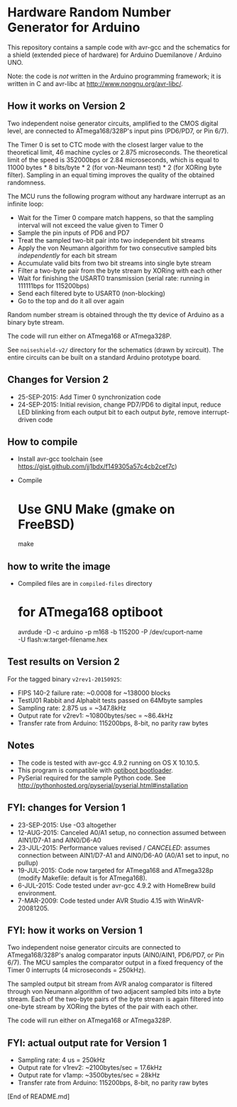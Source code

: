 # Hardware Random Number Generator for Arduino

This repository contains a sample code with avr-gcc and the schematics
for a shield (extended piece of hardware) for Arduino Duemilanove / Arduino UNO.

Note: the code is *not* written in the Arduino programming framework; it
is written in C and avr-libc at <http://www.nongnu.org/avr-libc/>.

## How it works on Version 2

Two independent noise generator circuits, amplified to the CMOS digital level,
are connected to ATmega168/328P's input pins (PD6/PD7, or Pin 6/7).

The Timer 0 is set to CTC mode with the closest larger value to the theoretical
limit, 46 machine cycles or 2.875 microseconds. The theoretical limit of the
speed is 352000bps or 2.84 microseconds, which is equal to 11000 bytes * 8
bits/byte * 2 (for von-Neumann test) * 2 (for XORing byte filter). Sampling in
an equal timing improves the quality of the obtained randomness.

The MCU runs the following program without any hardware interrupt as an infinite loop:

* Wait for the Timer 0 compare match happens, so that the sampling interval will not exceed the value given to Timer 0
* Sample the pin inputs of PD6 and PD7
* Treat the sampled two-bit pair into two independent bit streams
* Apply the von Neumann algorithm for two consecutive sampled bits *independently* for each bit stream
* Accumulate valid bits from two bit streams into single byte stream
* Filter a two-byte pair from the byte stream by XORing with each other
* Wait for finishing the USART0 transmission (serial rate: running in 111111bps for 115200bps)
* Send each filtered byte to USART0 (non-blocking)
* Go to the top and do it all over again

Random number stream is obtained through the tty device of Arduino as a binary
byte stream.

The code will run either on ATmega168 or ATmega328P. 

See `noiseshield-v2/` directory for the schematics (drawn by xcircuit). The
entire circuits can be built on a standard Arduino prototype board.

## Changes for Version 2

* 25-SEP-2015: Add Timer 0 synchronization code
* 24-SEP-2015: Initial revision, change PD7/PD6 to digital input, reduce LED blinking from each output bit to each output *byte*, remove interrupt-driven code

## How to compile

* Install avr-gcc toolchain (see <https://gist.github.com/jj1bdx/f149305a57c4cb2cef7c>)
* Compile

    # Use GNU Make (gmake on FreeBSD)
    make

## how to write the image

* Compiled files are in `compiled-files` directory

    # for ATmega168 optiboot
    avrdude -D -c arduino -p m168 -b 115200 -P /dev/cuport-name \
            -U flash:w:target-filename.hex

## Test results on Version 2

For the tagged binary `v2rev1-20150925`:

* FIPS 140-2 failure rate: ~0.0008 for ~138000 blocks
* TestU01 Rabbit and Alphabit tests passed on 64Mbyte samples
* Sampling rate: 2.875 us = ~347.8kHz 
* Output rate for v2rev1: ~10800bytes/sec = ~86.4kHz
* Transfer rate from Arduino: 115200bps, 8-bit, no parity raw bytes

## Notes

* The code is tested with avr-gcc 4.9.2 running on OS X 10.10.5.
* This program is compatible with [optiboot bootloader](https://github.com/Optiboot/optiboot/).
* PySerial required for the sample Python code. See <http://pythonhosted.org/pyserial/pyserial.html#installation>

## FYI: changes for Version 1

* 23-SEP-2015: Use -O3 altogether
* 12-AUG-2015: Canceled A0/A1 setup, no connection assumed between AIN1/D7-A1 and AIN0/D6-A0
* 23-JUL-2015: Performance values revised / *CANCELED*: assumes connection between AIN1/D7-A1 and AIN0/D6-A0 (A0/A1 set to input, no pullup)
* 19-JUL-2015: Code now targeted for ATmega168 and ATmega328p (modify Makefile: default is for ATmega168).
* 6-JUL-2015: Code tested under avr-gcc 4.9.2 with HomeBrew build environment.
* 7-MAR-2009: Code tested under AVR Studio 4.15 with WinAVR-20081205.

## FYI: how it works on Version 1

Two independent noise generator circuits are connected to ATmega168/328P's
analog comparator inputs (AIN0/AIN1, PD6/PD7, or Pin 6/7). The MCU samples the
comparator output in a fixed frequency of the Timer 0 interrupts (4
microseconds = 250kHz).

The sampled output bit stream from AVR analog comparator is filtered through
von Neumann algorithm of two adjacent sampled bits into a byte stream. Each of
the two-byte pairs of the byte stream is again filtered into one-byte stream by
XORing the bytes of the pair with each other.

The code will run either on ATmega168 or ATmega328P.

## FYI: actual output rate for Version 1

* Sampling rate: 4 us = 250kHz
* Output rate for v1rev2: ~2100bytes/sec = 17.6kHz
* Output rate for v1amp: ~3500bytes/sec = 28kHz
* Transfer rate from Arduino: 115200bps, 8-bit, no parity raw bytes

[End of README.md]
